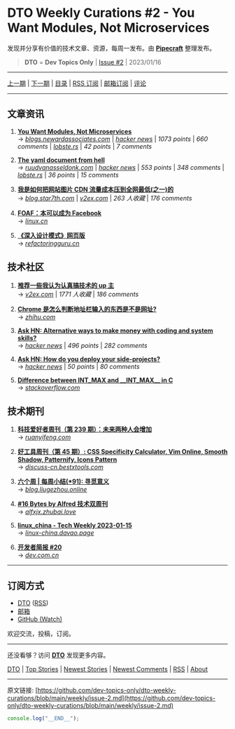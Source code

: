 # DTO Weekly Curations #2 - You Want Modules, Not Microservices

发现并分享有价值的技术文章、资源，每周一发布。由 [**Pipecraft**](https://dto.pipecraft.net/) 整理发布。

> **DTO** = **Dev Topics Only** | [Issue #2](https://github.com/dev-topics-only/dto-weekly-curations/blob/main/weekly/issue-2.md) | 2023/01/16

---

[上一期](https://github.com/dev-topics-only/dto-weekly-curations/blob/main/weekly/issue-1.md) | [下一期](https://github.com/dev-topics-only/dto-weekly-curations/blob/main/weekly/issue-3.md) | [目录](https://github.com/dev-topics-only/dto-weekly-curations) | [RSS 订阅](https://dto.pipecraft.net/t/dto-weekly.rss) | [邮箱订阅](https://tinyletter.com/dto) | [评论](https://dto.pipecraft.net/s/svzk3f/dto_weekly_curations_2_you_want_modules)

---

## 文章资讯

1. [**You Want Modules, Not Microservices**](https://dto.pipecraft.net/s/elyuih/you_want_modules_not_microservices)  
   → [_blogs.newardassociates.com_](https://blogs.newardassociates.com/blog/2023/you-want-modules-not-microservices.html) | [_hacker news_](https://news.ycombinator.com/item?id=34230641) | _1073 points_ | _660 comments_ | [_lobste.rs_](https://lobste.rs/s/p01m42/you_want_modules_not_microservices) | _42 points_ | _7 comments_

2. [**The yaml document from hell**](https://dto.pipecraft.net/s/zmyqpd/yaml_document_from_hell)  
   → [_ruudvanasseldonk.com_](https://ruudvanasseldonk.com/2023/01/11/the-yaml-document-from-hell) | [_hacker news_](https://news.ycombinator.com/item?id=34351503) | _553 points_ | _348 comments_ | [_lobste.rs_](https://lobste.rs/s/nsymer/yaml_document_from_hell) | _36 points_ | _15 comments_

3. [**我是如何把网站图片 CDN 流量成本压到全网最低(之一)的**](https://dto.pipecraft.net/s/v5bbps/cdn)  
   → [_blog.star7th.com_](https://blog.star7th.com/2022/09/2484.html) | [_v2ex.com_](https://www.v2ex.com/t/877718) | _263 人收藏_ | _176 comments_

4. [**FOAF：本可以成为 Facebook**](https://dto.pipecraft.net/s/mlc68p/foaf_facebook)  
   → [_linux.cn_](https://linux.cn/article-15334-1.html)

5. [**《深入设计模式》网页版**](https://dto.pipecraft.net/s/otdrdr)  
   → [_refactoringguru.cn_](https://refactoringguru.cn/design-patterns/catalog)

## 技术社区

1. [**推荐一些我认为认真搞技术的 up 主**](https://dto.pipecraft.net/s/wk6ikn/up)  
   → [_v2ex.com_](https://www.v2ex.com/t/893469) | _1771 人收藏_ | _186 comments_

2. [**Chrome 是怎么判断地址栏输入的东西是不是网址?**](https://dto.pipecraft.net/s/ulppwq/chrome)  
   → [_zhihu.com_](https://www.zhihu.com/question/560616439/answer/2722866208)

3. [**Ask HN: Alternative ways to make money with coding and system skills?**](https://dto.pipecraft.net/s/lzst62/ask_hn_alternative_ways_make_money_with)  
   → [_hacker news_](https://news.ycombinator.com/item?id=33619650) | _496 points_ | _282 comments_

4. [**Ask HN: How do you deploy your side-projects?**](https://dto.pipecraft.net/s/zojsyw/ask_hn_how_do_you_deploy_your_side_projects)  
   → [_hacker news_](https://news.ycombinator.com/item?id=33968378) | _50 points_ | _80 comments_

5. [**Difference between INT_MAX and \_\_INT_MAX\_\_ in C**](https://dto.pipecraft.net/s/cgkpa5/difference_between_int_max_int_max_c)  
   → [_stackoverflow.com_](https://stackoverflow.com/questions/74827252/difference-between-int-max-and-int-max-in-c)

## 技术期刊

1. [**科技爱好者周刊（第 239 期）：未来两种人会增加**](https://dto.pipecraft.net/s/q7jcto/239)  
   → [_ruanyifeng.com_](https://www.ruanyifeng.com/blog/2023/01/weekly-issue-239.html)

2. [**好工具周刊（第 45 期）: CSS Specificity Calculator, Vim Online, Smooth Shadow, Patternify, Icons Pattern**](https://dto.pipecraft.net/s/i0x4ee/45_css_specificity_calculator_vim_online)  
   → [_discuss-cn.bestxtools.com_](https://discuss-cn.bestxtools.com/d/122)

3. [**六个周 | 每周小结(\*91): 寻觅意义**](https://dto.pipecraft.net/s/lzzdie/91)  
   → [_blog.liugezhou.online_](https://blog.liugezhou.online/202302-No91/)

4. [**#16 Bytes by Alfred 技术双周刊**](https://dto.pipecraft.net/s/ykrpyc/16_bytes_by_alfred)  
   → [_alfxjx.zhubai.love_](https://alfxjx.zhubai.love/posts/2225875535987494912)

5. [**linux_china - Tech Weekly 2023-01-15**](https://dto.pipecraft.net/s/atdij8/linux_china_tech_weekly_2023_01_15)  
   → [_linux-china.davao.page_](https://linux-china.davao.page/blog/2023-01-15-tech-weekly/)

6. [**开发者简报 #20**](https://dto.pipecraft.net/s/pnkjqu/20)  
   → [_dev.com.cn_](https://dev.com.cn/post/442434116592336898)

---

## 订阅方式

- [DTO](https://dto.pipecraft.net/t/dto-weekly) ([RSS](https://dto.pipecraft.net/t/dto-weekly.rss))
- [邮箱](https://tinyletter.com/dto)
- [GitHub (Watch)](https://github.com/dev-topics-only/dto-weekly-curations)

欢迎交流，投稿，订阅。

---

还没看够？访问 [**DTO**](https://dto.pipecraft.net/) 发现更多内容。

[DTO](https://dto.pipecraft.net/) | [Top Stories](https://dto.pipecraft.net/top) | [Newest Stories](https://dto.pipecraft.net/newest) | [Newest Comments](https://dto.pipecraft.net/comments) | [RSS](https://dto.pipecraft.net/s/8enlvn/dto_rss_feed) | [About](https://dto.pipecraft.net/about)

---

原文链接: [https://github.com/dev-topics-only/dto-weekly-curations/blob/main/weekly/issue-2.md](https://github.com/dev-topics-only/dto-weekly-curations/blob/main/weekly/issue-2.md)

```js
console.log("__END__");
```
